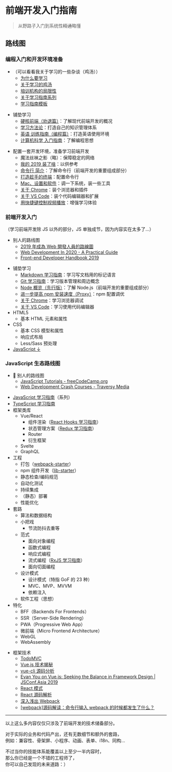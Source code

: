 # 前端开发入门指南

> 从野路子入门到系统性~~精通~~略懂

## 路线图

### 编程入门和开发环境准备

- （可以看看我关于学习的一些杂谈（鸡汤））
  - [为什么要学习](./study-the-only-way.md)
  - [关于学习的鸡汤](./study-fortune.md)
  - [培训机构的局限性](./study-the-costly-way.md)
  - [关于学习指南系列](./about-the-guild.md)
  - [学习指南模板](./study-guild-abstraction.md)

* 铺垫学习
  - [硬核前端（劝退篇）](./fe-hardcore-overview.md)：了解现代前端开发的概况
  - [学习方法论](./study-methodology.md)：打造自己的知识管理体系
  - [英语 训练指南（编程篇）](./english-using.md)：打造英语使用环境
  - [计算机科学 入门指南](./computer-science.md)：了解编程思想

- 配置一套开发环境，准备学习前端开发
  - 魔法丝袜之影（略）：保障稳定的网络
  - [我的 2019 装了啥](./my-workstation.md)：以供参考
  - [命令行 简介](./terminal-intro.md)：了解命令行（前端开发的重要组成部分）
  - [打造趁手的终端](./terminal-config.md)：配置命令行
  - [Mac、设置和软件](./mac.md)：调一下系统，装一些工具
  - [关于 Chrome](./chrome.md)：装个浏览器和插件
  - [关于 VS Code](./vscode.md)：装个代码编辑器和扩展
  - [用快捷键控制视频播放](./video-hotkey.md)：增强学习体验

### 前端开发入门

（学习前端开发除 JS 以外的部分，JS 单独成节，因为内容实在太多了…）

- 别人的路线图
  - [2019 年成為 Web 開發人員的路線圖](https://github.com/goodjack/developer-roadmap-chinese)
  - [Web Development In 2020 - A Practical Guide](https://www.youtube.com/watch?v=0pThnRneDjw)
  - [Front-end Developer Handbook 2019](https://frontendmasters.com/books/front-end-handbook/2019/)

* 铺垫学习
  - [Markdown 学习指南](./markdown.md)：学习写文档用的标记语言
  - [Git 学习指南](./git.md)：学习版本管理和周边概念
  - [Node 概览（先行版）](./npm-overview.md)：了解 Node.js（前端开发的重要组成部分）
  - [进一步提高 npm 安装速度（Proxy）](./npm-speedup.md)：npm 配置调优
  - [关于 Chrome](./chrome.md)：学习浏览器调试
  - [关于 VS Code](./vscode.md)：学习使用代码编辑器
* HTML5
  - 基本 HTML 元素和属性
* CSS
  - 基本 CSS 模型和属性
  - 响应式布局
  - Less/Sass 预处理
* [JavaScript ↓](#javascript-%e8%b7%af%e7%ba%bf%e5%9b%be)

### JavaScript 生态路线图

-  别人的路线图
  - [JavaScript Tutorials - freeCodeCamp.org](https://www.youtube.com/playlist?list=PLWKjhJtqVAbleDe3_ZA8h3AO2rXar-q2V)
  - [Web Development Crash Courses - Traversy Media](https://www.youtube.com/playlist?list=PLillGF-RfqbYeckUaD1z6nviTp31GLTH8)

* [JavaScript 学习指南](./js-foundation.md)（系列）
* [TypeScript 学习指南](./typescript.md)
* 框架类库
  - Vue/React
    - 组件渲染（[React Hooks 学习指南](./react-hooks.md)）
    - 状态管理方案（[Redux 学习指南](./redux.md)）
    - Router
    - 衍生框架
  - Svelte
  - GraphQL
* 工程
  - 打包（[webpack-starter](https://github.com/seognil-lab/webpack-starter)）
  - npm 组件开发（[lib-starter](https://github.com/seognil-lab/lib-starter)）
  - 静态检查/编码规范
  - 自动化测试
  - 持续集成
  - （静态）部署
  - 性能优化
* 套路
  - 算法和数据结构
  - 小把戏
    - 节流防抖去重等
  - 范式
    - 面向对象编程
    - 函数式编程
    - 响应式编程
    - 流式编程（[RxJS 学习指南](./rxjs.md)）
    - 面向切面编程
  - 设计模式
    - 设计模式（特指 GoF 的 23 种）
    - MVC、MVP、MVVM
    - 依赖注入
  - 软件工程（思想）
* 特化
  - BFF（Backends For Frontends）
  - SSR（Server-Side Rendering）
  - PWA（Progressive Web App）
  - 微前端（Micro Frontend Architecture）
  - WebGL
  - WebAssembly

- 框架技术
  - [TodoMVC](http://todomvc.com/)
  - [Vue.js 技术揭秘](https://ustbhuangyi.github.io/vue-analysis/)
  - [vue-cli 源码分析](https://kuangpf.com/vue-cli-analysis/)
  - [Evan You on Vue.js: Seeking the Balance in Framework Design | JSConf.Asia 2019](https://www.youtube.com/watch?v=ANtSWq-zI0s)
  - [React 模式](https://github.com/SangKa/react-in-patterns-cn)
  - [React 源码解析](https://github.com/KieSun/react-interpretation)
  - [深入浅出 Webpack](https://webpack.wuhaolin.cn/)
  - [[webpack]源码解读：命令行输入 webpack 的时候都发生了什么？](https://github.com/DDFE/DDFE-blog/issues/12)

---

以上这么多内容仅仅只涉及了前端开发的技术储备部分。

对于实际的业务和代码产出，还有无数细节和额外的套路，  
例如：兼容性、骨架屏、小程序、动画、表单、i18n、同构…

不过当你的技能体系能覆盖以上至少一半内容时，  
那么你已经是一个不错的工程师了，  
你可以自己发现的未来道路：）
